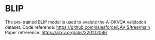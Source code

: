 # BLIP
The pre-trained BLIP model is used to evalute the A-OKVQA validation dataset.
Code reference: https://github.com/salesforce/LAVIS/tree/main
Paper refrerence: https://arxiv.org/abs/2201.12086
